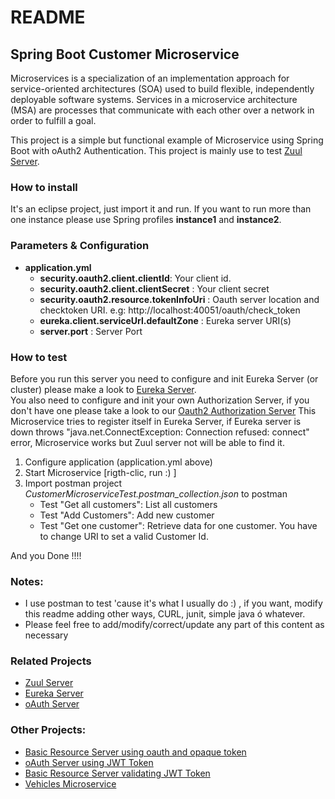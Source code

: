 # README

## Spring Boot Customer Microservice

Microservices is a specialization of an implementation approach for service-oriented architectures (SOA) used to build flexible, independently deployable software systems. Services in a microservice architecture (MSA) are processes that communicate with each other over a network in order to fulfill a goal.

This project is a simple but functional example of Microservice using Spring Boot with oAuth2 Authentication. This project is mainly use to test [Zuul Server](https://github.com/mariocuellar1/zuul-server).

### How to install
It's an eclipse project, just import it and run. If you want to run more than one instance please use Spring profiles **instance1** and **instance2**.

### Parameters & Configuration
* **application.yml**
  * **security.oauth2.client.clientId**: Your client id. 
  * **security.oauth2.client.clientSecret** : Your client secret
  * **security.oauth2.resource.tokenInfoUri** : Oauth server location and checktoken URI. e.g: http://localhost:40051/oauth/check_token
  * **eureka.client.serviceUrl.defaultZone** : Eureka server URI(s)
  * **server.port** : Server Port

### How to test

Before you run this server you need to configure and init Eureka Server (or cluster) please make a look to [Eureka Server](https://github.com/mariocuellar1/eureka-server).  
You also need to configure and init your own Authorization Server, if you don't have one please take a look to our [Oauth2 Authorization Server](https://github.com/mariocuellar1/oauth-server-opaque)
This Microservice tries to register itself in Eureka Server, if Eureka server is down throws "java.net.ConnectException: Connection refused: connect" error, Microservice works but Zuul server not will be able to find it.

1. Configure application (application.yml above)
2. Start Microservice [rigth-clic, run  :) ]
3. Import postman project *CustomerMicroserviceTest.postman_collection.json* to postman
   * Test "Get all customers": List all customers
   * Test "Add Customers": Add new customer
   * Test "Get one customer": Retrieve data for one customer. You have to change URI to set a valid Customer Id.
   
   
And you Done !!!!  

### Notes:
- I use postman to test 'cause it's what I usually do :) , if you want, modify this readme adding other ways, CURL, junit, simple java ó whatever.
- Please feel free to add/modify/correct/update any part of this content as necessary

### Related Projects
- [Zuul Server](https://github.com/mariocuellar1/zuul-server)
- [Eureka Server](https://github.com/mariocuellar1/eureka-server)
- [oAuth Server](https://github.com/mariocuellar1/oauth-server-opaque)

### Other Projects:
- [Basic Resource Server using oauth and opaque token](https://github.com/mariocuellar1/basic-resource-server-opaque)
- [oAuth Server using JWT Token](https://github.com/mariocuellar1/oauth-server-jwt)
- [Basic Resource Server validating JWT Token](https://github.com/mariocuellar1/basic-resource-server-jwt)
- [Vehicles Microservice](https://github.com/mariocuellar1/vehicles-simple-microservice)
